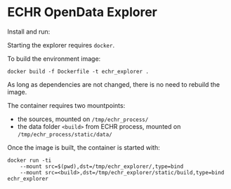 # ECHR OpenData Explorer

Install and run:

Starting the explorer requires ```docker```.

To build the environment image:
```
docker build -f Dockerfile -t echr_explorer .
```
As long as dependencies are not changed, there is no need to rebuild the image.

The container requires two mountpoints:
- the sources, mounted on `/tmp/echr_process/`
- the data folder `<build>` from ECHR process, mounted on `/tmp/echr_process/static/data/`

Once the image is built, the container is started with:
```
docker run -ti 
    --mount src=$(pwd),dst=/tmp/echr_explorer/,type=bind 
    --mount src=<build>,dst=/tmp/echr_explorer/static/build,type=bind echr_explorer
```